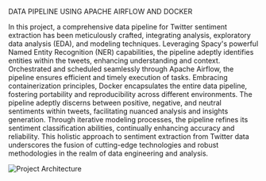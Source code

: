 DATA PIPELINE USING APACHE AIRFLOW AND DOCKER

In this project, a comprehensive data pipeline for Twitter sentiment extraction has been meticulously crafted, integrating analysis, exploratory data analysis (EDA), and modeling techniques. Leveraging Spacy's powerful Named Entity Recognition (NER) capabilities, the pipeline adeptly identifies entities within the tweets, enhancing understanding and context. Orchestrated and scheduled seamlessly through Apache Airflow, the pipeline ensures efficient and timely execution of tasks. Embracing containerization principles, Docker encapsulates the entire data pipeline, fostering portability and reproducibility across different environments. The pipeline adeptly discerns between positive, negative, and neutral sentiments within tweets, facilitating nuanced analysis and insights generation. Through iterative modeling processes, the pipeline refines its sentiment classification abilities, continually enhancing accuracy and reliability. This holistic approach to sentiment extraction from Twitter data underscores the fusion of cutting-edge technologies and robust methodologies in the realm of data engineering and analysis.



![Project Architecture](https://github.com/RahulKesireddy/Docker-Airflow-Project/assets/127488766/37998da6-fb84-42a3-9f5b-5573d5a93fda)
